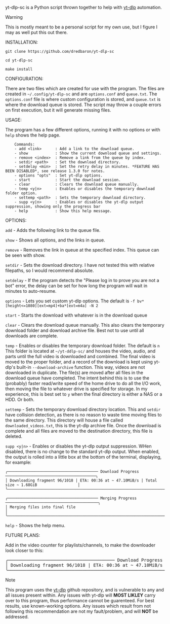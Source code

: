   yt-dlp-sc is a Python script thrown together to help with [yt-dlp](https://github.com/yt-dlp/yt-dlp) automation.

>[!WARNING]
>This is mostly meant to be a personal script for my own use, but I figure I may as well put this out there.

INSTALLATION:
  
  ```git clone https://github.com/dredbaron/yt-dlp-sc```
  
  ```cd yt-dlp-sc```
  
  ```make install```
  

CONFIGURATION:
  
  There are two files which are created for use with the program. The files are created in ```~/.config/yt-dlp-sc``` and are ```options.conf``` and ```queue.txt```. The ```options.conf``` file is where custom
  configuration is stored, and ```queue.txt``` is where the download queue is stored. The script may throw a couple errors on first execution, but it will generate missing files.

USAGE:
  
  The program has a few different options, running it with no options or with ```help``` shows the help page.
```
    Commands:
    - add <link>      : Add a link to the download queue.
    - show            : Show the current download queue and settings.
    - remove <index>  : Remove a link from the queue by index.
    - setdir <path>   : Set the download directory.
    - setdelay <min>  : Set the retry delay in minutes. *FEATURE HAS BEEN DISABLED*, see release 1.3.0 for notes.
    - options "opts"  : Set yt-dlp options.
    - start           : Start the download session.
    - clear           : Clears the download queue manually.
    - temp <y|n>      : Enables or disables the temporary download folder option.
    - settemp <path>  : Sets the temporary download directory.
    - supp <y|n>      : Enables or disables the yt-dlp output suppression, showing only the progress bar
    - help            : Show this help message.
```
OPTIONS:

  ```add``` - Adds the following link to the queue file.

  ```show``` - Shows all options, and the links in queue.
  
  ```remove``` - Removes the link in queue at the specified index. This queue can be seen with show.
  
  ```setdir``` - Sets the download directory. I have not tested this with relative filepaths, so I would recommend absolute.
  
  ```setdelay``` - If the program detects the "Please log in to prove you are not a bot" error, the delay can be set for how long the program will wait in minutes to auto-resume.
  
  ```options``` - Lets you set custom yt-dlp options. The default is 
  ```-f bv*[height<=1080][ext=mp4]+ba*[ext=m4a] -N 2```
  
  ```start``` - Starts the download with whatever is in the download queue
  
  ```clear``` - Clears the download queue manually. This also clears the temporary download folder and download archive file. Best not to use until all downloads are complete.

  ```temp``` - Enables or disables the temporary download folder. The default is ```n``` This folder is located at ```~/yt-ddlp-sc/``` and houses the video, audio, and parts until the full
  video is downloaded and combined. The final video is moved to the proper folder, and a record of the download is kept using  yt-dlp's built-in ```--download-archive``` function. This way,
  videos are not downloaded in duplicate. The file(s) are moved after all files in the download queue have completed. The intent behind this is to use the (probably) faster read/write speed
  of the home drive to do all the I/O work, then moving the file to whatever drive is specified for storage. In my experience, this is best set to ```y``` when the final directory is either
  a NAS or a HDD. Or both.

  ```settemp``` - Sets the temporary download directory location. This and ```setdir``` have collision detection, as there is no reason to waste time moving files to the same directory. This
  directory will house a file called ```downloaded_videos.txt```, this is the yt-dlp archive file. Once the download is complete and all files are moved to the destination directory, this
  file is deleted.

  ```supp <y|n>``` - Enables or disables the yt-dlp output suppression. WHen disabled, there is no change to the standard yt-dlp output. When enabled, the output is rolled into a little box
  at the bottom of the terminal, displaying, for example:
  
```
╭──────────────────────────────────────── Download Progress ────────────────────────────────────────╮
│ Downloading fragment 96/1018 | ETA: 00:36 at ~ 47.10MiB/s | Total size ~ 1.68GiB                  │
╰───────────────────────────────────────────────────────────────────────────────────────────────────╯
```

```
╭──────────────────────────────────────── Merging Progress ─────────────────────────────────────────╮
│ Merging files into final file                                                                     │
╰───────────────────────────────────────────────────────────────────────────────────────────────────╯
```
  
  ```help``` - Shows the help menu.

FUTURE PLANS:

  Add in the video counter for playlists/channels, to make the downloader look closer to this:
<pre>
╭──────────────────────────────────────── Download Progress ────────────────────────────────────────╮
│ Downloading fragment 96/1018 | ETA: 00:36 at ~ 47.10MiB/s | Total size ~ 1.68GiB | <b>Video 1 of 6</b>   │
╰───────────────────────────────────────────────────────────────────────────────────────────────────╯
</pre>


>[!NOTE]
>This program uses the [yt-dlp](https://github.com/yt-dlp/yt-dlp) github repository, and is vulnerable to any and all issues present within. Any issues with yt-dlp will **MOST LIKLEY** carry over to this program, thus performance
>cannot be guarenteed. For best results, use known-working options. Any issues which result from not following this recommendation are not my fault/problem, and will **NOT** be addressed.
